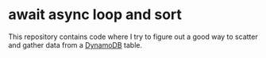 # await async loop and sort

This repository contains code where I try to figure out a good way to scatter and gather data from a [DynamoDB](https://aws.amazon.com/dynamodb/) table.